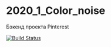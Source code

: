 # 2020_1_Color_noise
Бэкенд проекта Pinterest

[![Build Status](https://travis-ci.com/go-park-mail-ru/2020_1_Color_noise.svg?branch=develop)](https://travis-ci.com/go-park-mail-ru/2020_1_Color_noise)
